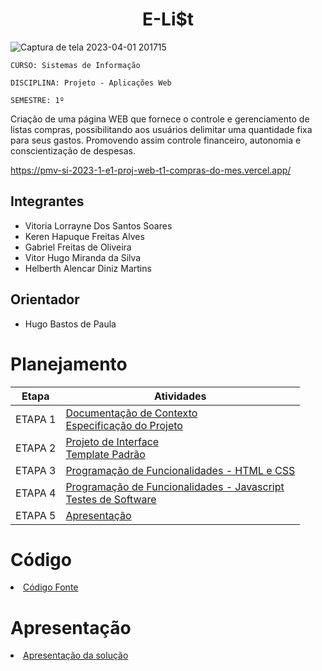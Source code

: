 <h1 align="center">E-Li$t</h1>

![Captura de tela 2023-04-01 201715](https://user-images.githubusercontent.com/127058328/229321109-b3599df8-f77f-498c-a1b4-4d84193fc48d.jpg)


`CURSO: Sistemas de Informação`

`DISCIPLINA: Projeto - Aplicações Web`

`SEMESTRE: 1º`

Criação de uma página WEB que fornece o controle e gerenciamento de listas compras, possibilitando aos usuários delimitar uma quantidade fixa para seus gastos. Promovendo assim controle financeiro, autonomia e conscientização de despesas.

https://pmv-si-2023-1-e1-proj-web-t1-compras-do-mes.vercel.app/

## Integrantes

* Vitoria Lorrayne Dos Santos Soares
* Keren Hapuque Freitas Alves
* Gabriel Freitas de Oliveira
* Vitor Hugo Miranda da Silva
* Helberth Alencar Diniz Martins

## Orientador

* Hugo Bastos de Paula

# Planejamento

| Etapa         | Atividades |
|  :----:   | ----------- |
| ETAPA 1         |[Documentação de Contexto](docs/context.md) <br> [Especificação do Projeto](docs/especification.md) |
| ETAPA 2         |[Projeto de Interface](docs/interface.md) <br> [Template Padrão](docs/template.md) |
| ETAPA 3         |[Programação de Funcionalidades - HTML e CSS](docs/development.md) |
| ETAPA 4        |[Programação de Funcionalidades - Javascript](docs/development.md) <br> [Testes de Software ](docs/tests.md) |
| ETAPA 5         | [Apresentação](presentation/README.md) |

# Código

<li><a href="src/README.md"> Código Fonte</a></li>

# Apresentação

<li><a href="presentation/README.md"> Apresentação da solução</a></li>
